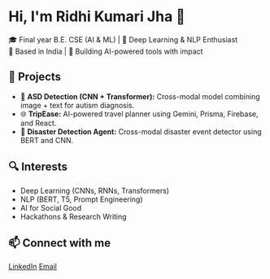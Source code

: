# Hi, I'm Ridhi Kumari Jha 👋  
🎓 Final year B.E. CSE (AI & ML) | 🤖 Deep Learning & NLP Enthusiast  
📍 Based in India | 🚀 Building AI-powered tools with impact  

## 🔧 Projects
- 🧠 **ASD Detection (CNN + Transformer):** Cross-modal model combining image + text for autism diagnosis.
- 🌐 **TripEase:** AI-powered travel planner using Gemini, Prisma, Firebase, and React.
- 📡 **Disaster Detection Agent:** Cross-modal disaster event detector using BERT and CNN.

## 🔍 Interests
- Deep Learning (CNNs, RNNs, Transformers)
- NLP (BERT, T5, Prompt Engineering)
- AI for Social Good
- Hackathons & Research Writing

## 📫 Connect with me
[LinkedIn](https://www.linkedin.com/in/ridhikumari-jha/) 
[Email](mailto:ridhikj@example.com)

